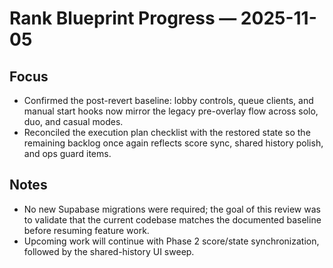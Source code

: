 # Rank Blueprint Progress — 2025-11-05

## Focus
- Confirmed the post-revert baseline: lobby controls, queue clients, and manual start hooks now mirror the legacy pre-overlay flow across solo, duo, and casual modes.
- Reconciled the execution plan checklist with the restored state so the remaining backlog once again reflects score sync, shared history polish, and ops guard items.

## Notes
- No new Supabase migrations were required; the goal of this review was to validate that the current codebase matches the documented baseline before resuming feature work.
- Upcoming work will continue with Phase 2 score/state synchronization, followed by the shared-history UI sweep.

